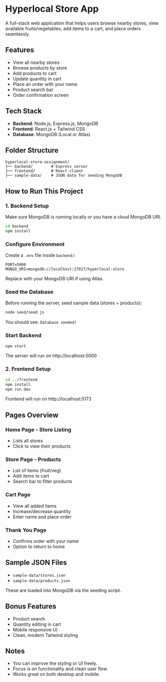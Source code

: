 # Hyperlocal Store App

A full-stack web application that helps users browse nearby stores, view available fruits/vegetables, add items to a cart, and place orders seamlessly.

## Features

- View all nearby stores
- Browse products by store
- Add products to cart
- Update quantity in cart
- Place an order with your name
- Product search bar
- Order confirmation screen

## Tech Stack

- **Backend**: Node.js, Express.js, MongoDB
- **Frontend**: React.js + Tailwind CSS
- **Database**: MongoDB (Local or Atlas)

## Folder Structure

```
hyperlocal-store-assignment/
├── backend/        # Express server
├── frontend/       # React client
├── sample-data/    # JSON data for seeding MongoDB
```

## How to Run This Project

### 1. Backend Setup

Make sure MongoDB is running locally or you have a cloud MongoDB URI.

```bash
cd backend
npm install
```

### Configure Environment

Create a `.env` file inside `backend/`:

```env
PORT=5000
MONGO_URI=mongodb://localhost:27017/hyperlocal-store
```

Replace with your MongoDB URI if using Atlas.

### Seed the Database

Before running the server, seed sample data (stores + products):

```bash
node seed/seed.js
```

You should see: `Database seeded!`

### Start Backend

```bash
npm start
```

The server will run on http://localhost:5000

### 2. Frontend Setup

```bash
cd ../frontend
npm install
npm run dev
```

Frontend will run on http://localhost:5173

## Pages Overview

### Home Page - Store Listing

- Lists all stores
- Click to view their products

### Store Page - Products

- List of items (fruit/veg)
- Add items to cart
- Search bar to filter products

### Cart Page

- View all added items
- Increase/decrease quantity
- Enter name and place order

### Thank You Page

- Confirms order with your name
- Option to return to home

## Sample JSON Files

- `sample-data/stores.json`
- `sample-data/products.json`

These are loaded into MongoDB via the seeding script.

## Bonus Features

- Product search
- Quantity editing in cart
- Mobile responsive UI
- Clean, modern Tailwind styling

## Notes

- You can improve the styling or UI freely.
- Focus is on functionality and clean user flow.
- Works great on both desktop and mobile.

